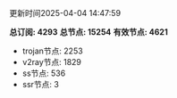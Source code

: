 更新时间2025-04-04 14:47:59

**总订阅: 4293**
**总节点: 15254**
**有效节点: 4621**
- trojan节点: 2253
- v2ray节点: 1829
- ss节点: 536
- ssr节点: 3
